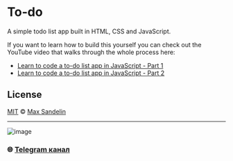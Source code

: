 # To-do
A simple todo list app built in HTML, CSS and JavaScript.

If you want to learn how to build this yourself you can check out the YouTube video that walks through the whole process here:
- [Learn to code a to-do list app in JavaScript - Part 1](https://www.youtube.com/watch?v=2wCpkOk2uCg)
- [Learn to code a to-do list app in JavaScript - Part 2](https://www.youtube.com/watch?v=bGLZ2pwCaiI)

## License
[MIT](LICENSE.md) © [Max Sandelin](https://instagram.com/themaxsandelin)

---

![image](https://github.com/Sagleft/Sagleft/raw/master/image.png)

### :globe_with_meridians: [Telegram канал](https://t.me/+VIvd8j6xvm9iMzhi)
